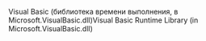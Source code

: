 <span data-ttu-id="bce0f-101">Visual Basic (библиотека времени выполнения, в Microsoft.VisualBasic.dll)</span><span class="sxs-lookup"><span data-stu-id="bce0f-101">Visual Basic Runtime Library (in Microsoft.VisualBasic.dll)</span></span>